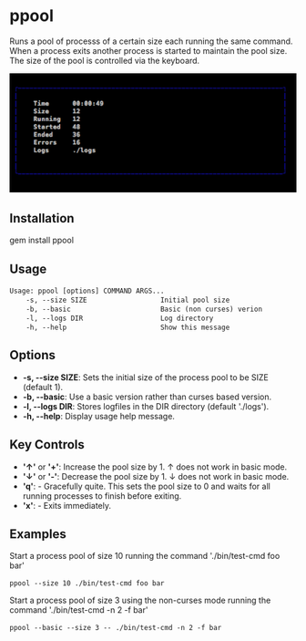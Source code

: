 # ppool

Runs a pool of processs of a certain size each running the same command.   When a process exits another process is started to maintain the pool size.   The size of the pool is controlled via the keyboard.

![Screenshot](/images/screenshot.png)

## Installation

gem install ppool

## Usage 

```
Usage: ppool [options] COMMAND ARGS...
    -s, --size SIZE                  Initial pool size
    -b, --basic                      Basic (non curses) verion
    -l, --logs DIR                   Log directory
    -h, --help                       Show this message
```

## Options 

* **-s, --size SIZE**: Sets the initial size of the process pool to be SIZE (default 1).
* **-b, --basic**: Use a basic version rather than curses based version.
* **-l, --logs DIR**: Stores logfiles in the DIR directory (default './logs').
* **-h, --help**: Display usage help message.

## Key Controls

* **'&uarr;'** or **'+'**: Increase the pool size by 1.  &uarr; does not work in basic mode.
* **'&darr;'** or **'-'**: Decrease the pool size by 1. &darr; does not work in basic mode.
* **'q'**: - Gracefully quite.  This sets the pool size to 0 and waits for all running processes to finish before exiting.
* **'x'**: - Exits immediately.

## Examples 

Start a process pool of size 10 running the command './bin/test-cmd foo bar'
```
ppool --size 10 ./bin/test-cmd foo bar
```

Start a process pool of size 3 using the non-curses mode running the command './bin/test-cmd -n 2 -f bar'
```
ppool --basic --size 3 -- ./bin/test-cmd -n 2 -f bar
```


